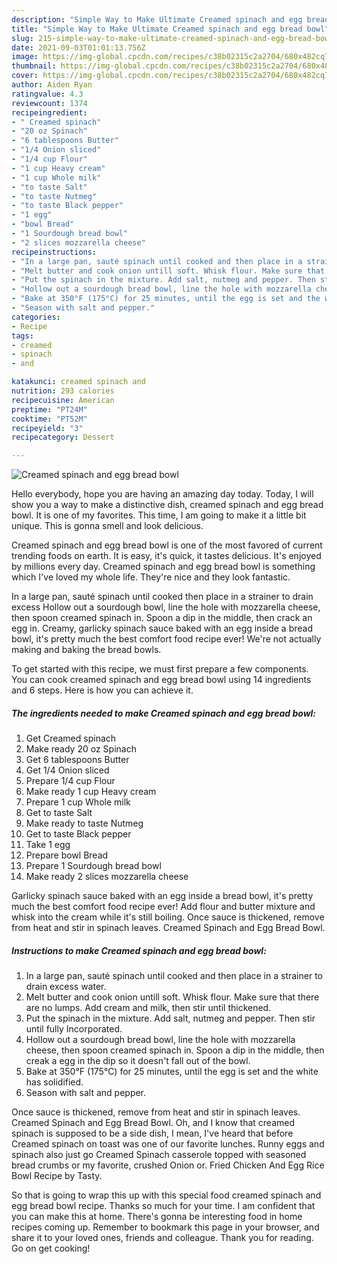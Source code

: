 ```yaml
---
description: "Simple Way to Make Ultimate Creamed spinach and egg bread bowl"
title: "Simple Way to Make Ultimate Creamed spinach and egg bread bowl"
slug: 215-simple-way-to-make-ultimate-creamed-spinach-and-egg-bread-bowl
date: 2021-09-03T01:01:13.756Z
image: https://img-global.cpcdn.com/recipes/c38b02315c2a2704/680x482cq70/creamed-spinach-and-egg-bread-bowl-recipe-main-photo.jpg
thumbnail: https://img-global.cpcdn.com/recipes/c38b02315c2a2704/680x482cq70/creamed-spinach-and-egg-bread-bowl-recipe-main-photo.jpg
cover: https://img-global.cpcdn.com/recipes/c38b02315c2a2704/680x482cq70/creamed-spinach-and-egg-bread-bowl-recipe-main-photo.jpg
author: Aiden Ryan
ratingvalue: 4.3
reviewcount: 1374
recipeingredient:
- " Creamed spinach"
- "20 oz Spinach"
- "6 tablespoons Butter"
- "1/4 Onion sliced"
- "1/4 cup Flour"
- "1 cup Heavy cream"
- "1 cup Whole milk"
- "to taste Salt"
- "to taste Nutmeg"
- "to taste Black pepper"
- "1 egg"
- "bowl Bread"
- "1 Sourdough bread bowl"
- "2 slices mozzarella cheese"
recipeinstructions:
- "In a large pan, sauté spinach until cooked and then place in a strainer to drain excess water."
- "Melt butter and cook onion untill soft. Whisk flour. Make sure that there are no lumps. Add cream and milk, then stir until thickened."
- "Put the spinach in the mixture. Add salt, nutmeg and pepper. Then stir until fully Incorporated."
- "Hollow out a sourdough bread bowl, line the hole with mozzarella cheese, then spoon creamed spinach in. Spoon a dip in the middle, then creak a egg in the dip so it doesn&#39;t fall out of the bowl."
- "Bake at 350°F (175°C) for 25 minutes, until the egg is set and the white has solidified."
- "Season with salt and pepper."
categories:
- Recipe
tags:
- creamed
- spinach
- and

katakunci: creamed spinach and 
nutrition: 293 calories
recipecuisine: American
preptime: "PT24M"
cooktime: "PT52M"
recipeyield: "3"
recipecategory: Dessert

---
```



![Creamed spinach and egg bread bowl](https://img-global.cpcdn.com/recipes/c38b02315c2a2704/680x482cq70/creamed-spinach-and-egg-bread-bowl-recipe-main-photo.jpg)

Hello everybody, hope you are having an amazing day today. Today, I will show you a way to make a distinctive dish, creamed spinach and egg bread bowl. It is one of my favorites. This time, I am going to make it a little bit unique. This is gonna smell and look delicious.

Creamed spinach and egg bread bowl is one of the most favored of current trending foods on earth. It is easy, it's quick, it tastes delicious. It's enjoyed by millions every day. Creamed spinach and egg bread bowl is something which I've loved my whole life. They're nice and they look fantastic.

In a large pan, sauté spinach until cooked then place in a strainer to drain excess Hollow out a sourdough bowl, line the hole with mozzarella cheese, then spoon creamed spinach in. Spoon a dip in the middle, then crack an egg in. Creamy, garlicky spinach sauce baked with an egg inside a bread bowl, it&#39;s pretty much the best comfort food recipe ever! We&#39;re not actually making and baking the bread bowls.


To get started with this recipe, we must first prepare a few components. You can cook creamed spinach and egg bread bowl using 14 ingredients and 6 steps. Here is how you can achieve it.

<!--inarticleads1-->

##### The ingredients needed to make Creamed spinach and egg bread bowl:

1. Get  Creamed spinach
1. Make ready 20 oz Spinach
1. Get 6 tablespoons Butter
1. Get 1/4 Onion sliced
1. Prepare 1/4 cup Flour
1. Make ready 1 cup Heavy cream
1. Prepare 1 cup Whole milk
1. Get to taste Salt
1. Make ready to taste Nutmeg
1. Get to taste Black pepper
1. Take 1 egg
1. Prepare bowl Bread
1. Prepare 1 Sourdough bread bowl
1. Make ready 2 slices mozzarella cheese


Garlicky spinach sauce baked with an egg inside a bread bowl, it&#39;s pretty much the best comfort food recipe ever! Add flour and butter mixture and whisk into the cream while it&#39;s still boiling. Once sauce is thickened, remove from heat and stir in spinach leaves. Creamed Spinach and Egg Bread Bowl. 

<!--inarticleads2-->

##### Instructions to make Creamed spinach and egg bread bowl:

1. In a large pan, sauté spinach until cooked and then place in a strainer to drain excess water.
1. Melt butter and cook onion untill soft. Whisk flour. Make sure that there are no lumps. Add cream and milk, then stir until thickened.
1. Put the spinach in the mixture. Add salt, nutmeg and pepper. Then stir until fully Incorporated.
1. Hollow out a sourdough bread bowl, line the hole with mozzarella cheese, then spoon creamed spinach in. Spoon a dip in the middle, then creak a egg in the dip so it doesn&#39;t fall out of the bowl.
1. Bake at 350°F (175°C) for 25 minutes, until the egg is set and the white has solidified.
1. Season with salt and pepper.


Once sauce is thickened, remove from heat and stir in spinach leaves. Creamed Spinach and Egg Bread Bowl. Oh, and I know that creamed spinach is supposed to be a side dish, I mean, I&#39;ve heard that before Creamed spinach on toast was one of our favorite lunches. Runny eggs and spinach also just go Creamed Spinach casserole topped with seasoned bread crumbs or my favorite, crushed Onion or. Fried Chicken And Egg Rice Bowl Recipe by Tasty. 

So that is going to wrap this up with this special food creamed spinach and egg bread bowl recipe. Thanks so much for your time. I am confident that you can make this at home. There's gonna be interesting food in home recipes coming up. Remember to bookmark this page in your browser, and share it to your loved ones, friends and colleague. Thank you for reading. Go on get cooking!
